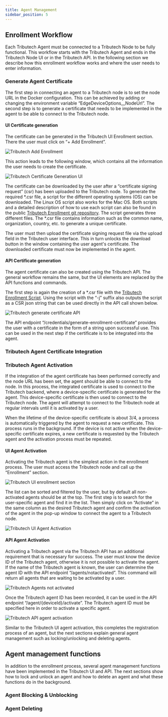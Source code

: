 ```yaml
---
title: Agent Management
sidebar_position: 5
---
```


## Enrollment Workflow

Each Tributech Agent must be connected to a Tributech Node to be fully functional. This workflow starts with the Tributech Agent and ends in the Tributech Node UI or in the Tributech API. In the following section we describe how this enrollment workflow works and where the user needs to enter information. 

### Generate Agent Certificate

The first step in connecting an agent to a Tributech node is to set the node URL in the Docker configuration. This can be achieved by adding or changing the environment variable “EdgeDeviceOptions__NodeUrl”. The second step is to generate a certificate that needs to be implemented in the agent to be able to connect to the Tributech node.

#### UI Certificate generation

The certificate can be generated in the Tributech UI Enrollment section. There the user must click on “+ Add Enrollment”.  

![Tributech Add Enrollment](./img/node-agent-management-add-enrollment.png)

This action leads to the following window, which contains all the information the user needs to create the certificate. 

![Tributech Certificate Generation UI](./img/node-agent-management-certificate-generation.png)

The certificate can be downloaded by the user after a “certificate signing request” (csr) has been uploaded to the Tributech node. To generate the required *.csr file, a script for the different operating systems (OS) can be downloaded. The Linux OS script also works for the Mac OS. Both scripts and a detailed description of how to use each script can also be found in the public [Tributech Enrollment git repository](https://github.com/tributech-solutions/tributech-enrollment). The script generates three different files. The *.csr file contains information such as the common name, organization, country, etc. to generate a unique certificate.

The user must then upload the certificate signing request file via the upload field in the Tributech user interface. This in turn unlocks the download button in the window containing the user agent's certificate. The downloaded certificate must now be implemented in the agent.  

#### API Certificate generation

The agent certificate can also be created using the Tributech API. The general workflow remains the same, but the UI elements are replaced by the API functions and commands. 

The first step is again the creation of a *.csr file with the [Tributech Enrollment Script](https://github.com/tributech-solutions/tributech-enrollment). Using the script with the “-j” suffix also outputs the script as a CSR json string that can be used directly in the API call shown below. 

![Tributech generate certificate API](./img/node-agent-management-api-generate-certificate.png)

The API endpoint “/credentials/generate-enrollment-certificate” provides the user with a certificate in the form of a string upon successful use. This can be used in the next step if the certificate is to be integrated into the agent.   

### Tributech Agent Certificate Integration

### Tributech Agent Activation 

If the integration of the agent certificate has been performed correctly and the node URL has been set, the agent should be able to connect to the node. In this process, the integrated certificate is used to connect to the Tributech backend, where a device-specific certificate is generated for the agent. This device-specific certificate is then used to connect to the Tributech node. The agent will attempt to connect to the Tributech node at regular intervals until it is activated by a user. 

When the lifetime of the device-specific certificate is about 3/4, a process is automatically triggered by the agent to request a new certificate. This process runs in the background. If the device is not active when the device-specific certificate expires, a new certificate is requested by the Tributech agent and the activation process must be repeated.

#### UI Agent Activation

Activating the Tributech agent is the simplest action in the enrollment process. The user must access the Tributech node and call up the “Enrollment” section.

![Tributech UI enrollment section](./img/node-agent-management-enrollment-ui.png)

The list can be sorted and filtered by the user, but by default all non-activated agents should be at the top. The first step is to search for the user-specific agent and find it in the list. Then simply click on “Activate” in the same column as the desired Tributech agent and confirm the activation of the agent in the pop-up window to connect the agent to a Tributech node.

![Tributech UI Agent Activation](./img/node-agent-management-agent-activation.png)

#### API Agent Activation

Activating a Tributech agent via the Tributech API has an additional requirement that is necessary for success. The user must know the device ID of the Tributech agent, otherwise it is not possible to activate the agent. If the name of the Tributech agent is known, the user can determine the agent ID with the API endpoint “/agents/notactivated”. This command will return all agents that are waiting to be activated by a user.  

![Tributech Agents not activated](./img/node-agent-management-agent-notactivated.png)

Once the Tributech agent ID has been recorded, it can be used in the API endpoint “/agent/{deviceId}/activate”. The Tributech agent ID must be specified here in order to activate a specific agent.

![Tributech API agent activation](./img/node-agent-management-api-agent-activation.png)

Similar to the Tributech UI agent activation, this completes the registration process of an agent, but the next sections explain general agent management such as locking/unlocking and deleting agents.

## Agent management functions

In addition to the enrollment process, several agent management functions have been implemented in the Tributech UI and API. The next sections show how to lock and unlock an agent and how to delete an agent and what these functions do in the background. 

### Agent Blocking & Unblocking

### Agent Deleting




